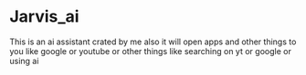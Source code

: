 # Jarvis_ai
This is an ai assistant crated by me also it will open apps and other things to you like google or youtube or other things like searching on yt or google or using ai
